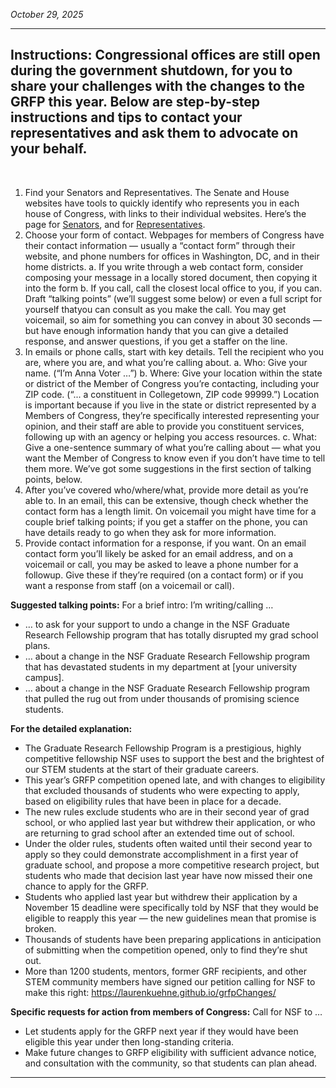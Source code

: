 *October 29, 2025*

----
**Instructions**: Congressional offices are still open during the government shutdown, for you to share your challenges with the changes to the GRFP this year. Below are step-by-step instructions and tips to contact your representatives and ask them to advocate on your behalf.
----
<br>

1.	Find your Senators and Representatives. The Senate and House websites have tools to quickly identify who represents you in each house of Congress, with links to their individual websites. Here’s the page for [Senators](https://www.senate.gov/senators/senators-contact.htm), and for [Representatives](https://www.house.gov/representatives/find-your-representative).
2.	Choose your form of contact. Webpages for members of Congress have their contact information — usually a “contact form” through their website, and phone numbers for offices in Washington, DC, and in their home districts. 
a.	If you write through a web contact form, consider composing your message in a locally stored document, then copying it into the form 
b.	If you call, call the closest local office to you, if you can. Draft “talking points” (we’ll suggest some below) or even a full script for yourself thatyou can consult as you make the call. You may get voicemail, so aim for something you can convey in about 30 seconds — but have enough information handy that you can give a detailed response, and answer questions, if you get a staffer on the line.
3.	In emails or phone calls, start with key details. Tell the recipient who you are, where you are, and what you’re calling about.
a.	Who: Give your name. (“I’m Anna Voter …”)
b.	Where: Give your location within the state or district of the Member of Congress you’re contacting, including your ZIP code. (“... a constituent in Collegetown, ZIP code 99999.”) Location is important because if you live in the state or district represented by a Members of Congress, they’re specifically interested representing your opinion, and their staff are able to provide you constituent services, following up with an agency or helping you access resources.
c.	What: Give a one-sentence summary of what you’re calling about — what you want the Member of Congress to know even if you don’t have time to tell them more. We’ve got some suggestions in the first section of talking points, below.
4.	After you’ve covered who/where/what, provide more detail as you’re able to. In an email, this can be extensive, though check whether the contact form has a length limit. On voicemail you might have time for a couple brief talking points; if you get a staffer on the phone, you can have details ready to go when they ask for more information.
5.	Provide contact information for a response, if you want. On an email contact form you’ll likely be asked for an email address, and on a voicemail or call, you may be asked to leave a phone number for a followup. Give these if they’re required (on a contact form) or if you want a response from staff (on a voicemail or call).

**Suggested talking points:**
	For a brief intro: I’m writing/calling …
-	… to ask for your support to undo a change in the NSF Graduate Research Fellowship program that has totally disrupted my grad school plans.
-	… about a change in the NSF Graduate Research Fellowship program that has devastated students in my department at [your university campus].
-	… about a change in the NSF Graduate Research Fellowship program that pulled the rug out from under thousands of promising science students.

**For the detailed explanation:**
-	The Graduate Research Fellowship Program is a prestigious, highly competitive fellowship NSF uses to support the best and the brightest of our STEM students at the start of their graduate careers.
-	This year’s GRFP competition opened late, and with changes to eligibility that excluded thousands of students who were expecting to apply, based on eligibility rules that have been in place for a decade.
-	The new rules exclude students who are in their second year of grad school, or who applied last year but withdrew their application, or who are returning to grad school after an extended time out of school.
-	Under the older rules, students often waited until their second year to apply so they could demonstrate accomplishment in a first year of graduate school, and propose a more competitive research project, but students who made that decision last year have now missed their one chance to apply for the GRFP.
-	Students who applied last year but withdrew their application by a November 15 deadline were specifically told by NSF that they would be eligible to reapply this year — the new guidelines mean that promise is broken.
-	Thousands of students have been preparing applications in anticipation of submitting when the competition opened, only to find they’re shut out.
-	More than 1200 students, mentors, former GRF recipients, and other STEM community members have signed our petition calling for NSF to make this right: https://laurenkuehne.github.io/grfpChanges/

**Specific requests for action from members of Congress:** Call for NSF to …
-	Let students apply for the GRFP next year if they would have been eligible this year under then long-standing criteria.
-	Make future changes to GRFP eligibility with sufficient advance notice, and consultation with the community, so that students can plan ahead.

----

<style>
  .center-text {
    text-align: center;
  }
</style>

<div class="center-text">
